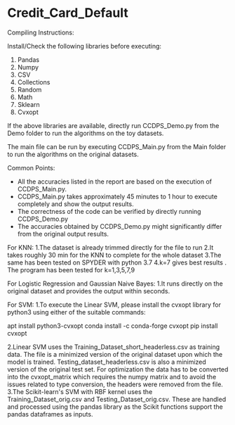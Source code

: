 # Credit_Card_Default
Compiling Instructions:

Install/Check the following libraries before executing:

1) Pandas
2) Numpy
3) CSV
4) Collections
5) Random
6) Math
7) Sklearn
8) Cvxopt

If the above libraries are available, directly run CCDPS_Demo.py from the Demo folder to run the algorithms on the toy datasets.

The main file can be run by executing CCDPS_Main.py from the Main folder to run the algorithms on the original datasets.

Common Points:
- All the accuracies listed in the report are based on the execution of CCDPS_Main.py.
- CCDPS_Main.py takes approximately 45 minutes to 1 hour to execute completely and show the output results.
- The correctness of the code can be verified by directly running CCDPS_Demo.py 
- The accuracies obtained by CCDPS_Demo.py might significantly differ from the original output results.

For KNN:
1.The dataset is already trimmed directly for the file to run
2.It takes roughly 30 min for the KNN to complete for the whole dataset
3.The same has been tested on SPYDER with python 3.7
4.k=7 gives best results . The program has been tested for k=1,3,5,7,9

For Logistic Regression and Gaussian Naive Bayes:
1.It runs directly on the original dataset and provides the output within seconds.

For SVM:
1.To execute the Linear SVM, please install the cvxopt library for python3 using either of the suitable commands:

apt install python3-cvxopt
conda install -c conda-forge cvxopt
pip install cvxopt

2.Linear SVM uses the Training_Dataset_short_headerless.csv as training data. The file is a minimized version of the original 
dataset upon which the model is trained. Testing_dataset_headerless.csv is also a minimized version of the original test set. 
For optimization the data has to be converted into the cvxopt_matrix which requires the numpy matrix and to avoid the issues 
related to type conversion, the headers were removed from the file.
3.The Scikit-learn's SVM with RBF kernel uses the Training_Dataset_orig.csv and Testing_Dataset_orig.csv. These are handled 
and processed using the pandas library as the Scikit functions support the pandas dataframes as inputs.
